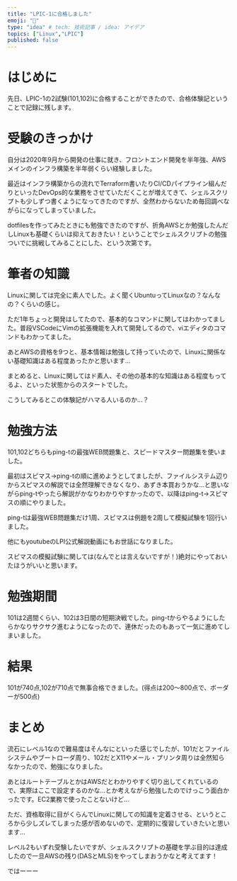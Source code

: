 ```yaml
---
title: "LPIC-1に合格しました"
emoji: "🐧"
type: "idea" # tech: 技術記事 / idea: アイデア
topics: ["Linux","LPIC"]
published: false
---
```


# はじめに

先日、LPIC-1の2試験(101,102)に合格することができたので、合格体験記ということで記録に残します。

# 受験のきっかけ

自分は2020年9月から開発の仕事に就き、フロントエンド開発を半年強、AWSメインのインフラ構築を半年弱くらい経験しました。

最近はインフラ構築からの流れでTerraform書いたりCI/CDパイプライン組んだりといったDevOps的な業務をさせていただくことが増えてきて、シェルスクリプトも少しずつ書くようになってきたのですが、全然わからないため毎回調べながらになってしまっていました。

dotfilesを作ってみたときにも勉強できたのですが、折角AWSとか勉強したんだしLinuxも基礎くらいは抑えておきたい！ということでシェルスクリプトの勉強ついでに挑戦してみることにした、という次第です。

# 筆者の知識

Linuxに関しては完全に素人でした。よく聞くUbuntuってLinuxなの？なんなの？くらいの感じ。

ただ1年ちょっと開発はしてたので、基本的なコマンドに関してはわかってました。普段VSCodeにVimの拡張機能を入れて開発してるので、viエディタのコマンドもわかってました。

あとAWSの資格を9つと、基本情報は勉強して持っていたので、Linuxに関係ない基礎知識はある程度あったかと思います...

まとめると、Linuxに関してはド素人、その他の基本的な知識はある程度もってるよ、といった状態からのスタートでした。

こうしてみるとこの体験記がハマる人いるのか...？

# 勉強方法

101,102どちらもping-tの最強WEB問題集と、スピードマスター問題集を使いました。

最初はスピマス→ping-tの順に進めようとしてましたが、ファイルシステム辺りからスピマスの解説では全然理解できなくなり、あずき本買おうかな...と思いながらping-tやったら解説がかなりわかりやすかったので、以降はping-t→スピマスの順にやりました。

ping-tは最強WEB問題集だけ1周、スピマスは例題を2周して模擬試験を1回行いました。

他にもyoutubeのLPI公式解説動画にもお世話になりました。

スピマスの模擬試験に関しては(なんでとは言えないですが！)絶対にやっておいたほうがいいと思います。

# 勉強期間

101は2週間くらい、102は3日間の短期決戦でした。ping-tからやるようにしたらかなりサクサク進むようになったので、連休だったのもあって一気に進めてしまいました。

# 結果

101が740点,102が710点で無事合格できました。(得点は200〜800点で、ボーダーが500点)

# まとめ

流石にレベル1なので難易度はそんなにといった感じでしたが、101だとファイルシステムやブートローダ周り、102だとX11やメール・プリンタ周りは全然知らなかったので、勉強になりました。

あとはルートテーブルとかはAWSだとわかりやすく切り出してくれているので、実際はここで設定するのかな...とか考えながら勉強したのでけっこう面白かったです。EC2業務で使ったことないけど...

ただ、資格取得に目がくらんでLinuxに関しての知識を定着させる、というところから少しズレてしまった感が否めないので、定期的に復習していきたいと思います...

レベル2もいずれ受験したいですが、シェルスクリプトの基礎を学ぶ目的は達成したので一旦AWSの残り(DASとMLS)をやってしまおうかなと考えてます！

ではーーー
